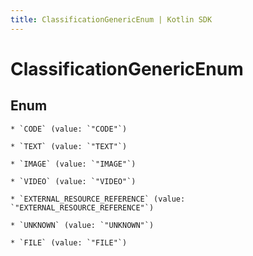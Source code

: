 ```yaml
---
title: ClassificationGenericEnum | Kotlin SDK
---
```



# ClassificationGenericEnum

## Enum


    * `CODE` (value: `"CODE"`)

    * `TEXT` (value: `"TEXT"`)

    * `IMAGE` (value: `"IMAGE"`)

    * `VIDEO` (value: `"VIDEO"`)

    * `EXTERNAL_RESOURCE_REFERENCE` (value: `"EXTERNAL_RESOURCE_REFERENCE"`)

    * `UNKNOWN` (value: `"UNKNOWN"`)

    * `FILE` (value: `"FILE"`)



